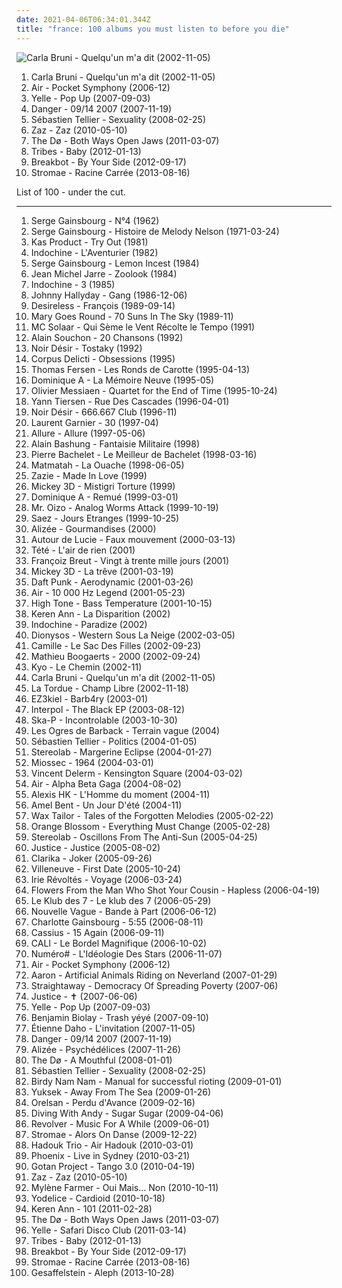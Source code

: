 ```yaml
---
date: 2021-04-06T06:34:01.344Z
title: "france: 100 albums you must listen to before you die"
---
```

![Carla Bruni - Quelqu&#39;un m&#39;a dit (2002-11-05)](http://coverartarchive.org/release/15f6f9f4-7777-37d6-96fa-94128984a887/15915400773-500.jpg "Carla Bruni - Quelqu'un m'a dit (2002-11-05)")
<ol class="albums">
<li data-cover="http://coverartarchive.org/release/15f6f9f4-7777-37d6-96fa-94128984a887/15915400773-500.jpg" data-tags="french" role="button">Carla Bruni - Quelqu'un m'a dit (2002-11-05)</li>
<li data-cover="http://coverartarchive.org/release/e7e3892c-57eb-3671-9440-987f6082ab1a/4379839294-500.jpg" data-tags="electronic" role="button">Air - Pocket Symphony (2006-12)</li>
<li data-cover="http://coverartarchive.org/release/114af478-2f11-4832-8db2-f52b04ec90e1/6440753475-500.jpg" data-tags="french" role="button">Yelle - Pop Up (2007-09-03)</li>
<li data-cover="http://coverartarchive.org/release/250e7379-67ab-42db-a101-023269183bdf/5499913556-500.jpg" data-tags="electronic, electro" role="button">Danger - 09/14 2007 (2007-11-19)</li>
<li data-cover="http://coverartarchive.org/release/e03c4b7c-8905-3a0f-88a0-39d3790d99ab/24223406985-500.jpg" data-tags="french" role="button">Sébastien Tellier - Sexuality (2008-02-25)</li>
<li data-cover="http://coverartarchive.org/release/9703802c-0108-40fb-865c-0bbf17960c98/6816205914-500.jpg" data-tags="jazz, chanson" role="button">Zaz - Zaz (2010-05-10)</li>
<li data-cover="http://coverartarchive.org/release/9552d6ad-9cf5-4cee-8973-a36f6b9524c2/2903126089-500.jpg" data-tags="folk" role="button">The Dø - Both Ways Open Jaws (2011-03-07)</li>
<li data-cover="http://coverartarchive.org/release/d2a7d1ed-f61a-4738-85ea-4a7344687eff/6296001949-500.jpg" data-tags="indie, pop, british, alternative, indie rock, power pop, progressive rock, britpop, melodic, france, pop/rock, island records" role="button">Tribes - Baby (2012-01-13)</li>
<li data-cover="https://img.discogs.com/xX6eb75b3WcmYrsou-v_TEiLwAc=/fit-in/500x452/filters:strip_icc():format(jpeg):mode_rgb():quality(90)/discogs-images/R-3883053-1452811467-8207.jpeg.jpg" data-tags="funk, france" role="button">Breakbot - By Your Side (2012-09-17)</li>
<li data-cover="http://coverartarchive.org/release/de57c1d9-5e65-420f-a896-1332e87d4c09/25295943061-500.jpg" data-tags="electronic, electro, french, electropop, dance" role="button">Stromae - Racine Carrée (2013-08-16)</li>
</ol>
List of 100 - under the cut.
<!-- more -->

_________________

<ol class="albums">
<li data-cover="https://img.discogs.com/g3iQwy_b7WzPl8tXvEjN2qSSRdc=/fit-in/500x500/filters:strip_icc():format(jpeg):mode_rgb():quality(90)/discogs-images/R-13375822-1553025098-8325.jpeg.jpg" data-tags="serge gainsbourg" role="button">
Serge Gainsbourg - N°4 (1962)
</li>
<li data-cover="http://coverartarchive.org/release/1f016a24-156b-4216-a145-3a0cb53eeb79/1158403439-500.jpg" data-tags="french" role="button">
Serge Gainsbourg - Histoire de Melody Nelson (1971-03-24)
</li>
<li data-cover="http://coverartarchive.org/release/58a41c33-64a0-4366-9c9f-e98c5c6833f1/1287002588-500.jpg" data-tags="coldwave, post-punk" role="button">
Kas Product - Try Out (1981)
</li>
<li data-cover="http://coverartarchive.org/release/26607860-6946-43c2-821d-c96a564ec9b8/5502705959-500.jpg" data-tags="new wave" role="button">
Indochine - L'Aventurier (1982)
</li>
<li data-cover="https://img.discogs.com/q5y8LgVpXKQ0e3GZBGDqOPRCQZg=/fit-in/400x408/filters:strip_icc():format(jpeg):mode_rgb():quality(90)/discogs-images/R-3310297-1326027349.jpeg.jpg" data-tags="male vocalist, france, food and drink, actrices, fruit and vegetables" role="button">
Serge Gainsbourg - Lemon Incest (1984)
</li>
<li data-cover="https://img.discogs.com/v4UGajqzHWsZSyHZGbTqJ0wFlQo=/fit-in/600x524/filters:strip_icc():format(jpeg):mode_rgb():quality(90)/discogs-images/R-13876365-1563109546-8393.jpeg.jpg" data-tags="electronic" role="button">
Jean Michel Jarre - Zoolook (1984)
</li>
<li data-cover="http://coverartarchive.org/release/9a3e8e67-fd9a-4f34-bd2f-706d1abc5cca/18002840744-500.jpg" data-tags="pop, rock, 80s, new wave, synthpop, male vocalists, pop-rock, france, irack" role="button">
Indochine - 3 (1985)
</li>
<li data-cover="http://coverartarchive.org/release/4adc6436-806c-478d-9999-4575e04c8455/18590004622-500.jpg" data-tags="rock, france, johnny hallyday" role="button">
Johnny Hallyday - Gang (1986-12-06)
</li>
<li data-cover="http://coverartarchive.org/release/2c808ed2-d934-4436-a445-f0bf4074641f/12562261117-500.jpg" data-tags="80s" role="button">
Desireless - François (1989-09-14)
</li>
<li data-cover="http://coverartarchive.org/release/1d4eb4fd-9097-4067-9f94-aa85f51bc7af/6204216929-500.jpg" data-tags="rock, dark, post-punk, melancholic, france, coldwave" role="button">
Mary Goes Round - 70 Suns In The Sky (1989-11)
</li>
<li data-cover="http://coverartarchive.org/release/ccd1cbc9-5398-4e5d-8846-694fc3acab4f/1402677391-500.jpg" data-tags="french hip-hop, french" role="button">
MC Solaar - Qui Sème le Vent Récolte le Tempo (1991)
</li>
<li data-cover="http://coverartarchive.org/release/f6985ca7-5a8f-4f5f-b048-4e752a2202d4/15438758155-500.jpg" data-tags="chanson francaise, francais, france" role="button">
Alain Souchon - 20 Chansons (1992)
</li>
<li data-cover="http://coverartarchive.org/release/e1ad7be1-8f4e-4de3-a062-d5c54d04343b/4058390511-500.jpg" data-tags="rock, rock francais" role="button">
Noir Désir - Tostaky (1992)
</li>
<li data-cover="http://coverartarchive.org/release/4ae797bf-8661-4a7f-928e-a9d3408374a3/5292269292-500.jpg" data-tags="french, goth, dark, gothic, goth rock" role="button">
Corpus Delicti - Obsessions (1995)
</li>
<li data-cover="http://coverartarchive.org/release/1a70f146-8e54-4aa3-802e-c5e838f427ea/3877810052-500.jpg" data-tags="france" role="button">
Thomas Fersen - Les Ronds de Carotte (1995-04-13)
</li>
<li data-cover="http://coverartarchive.org/release/512fb902-6bf7-4849-a494-dcced7537731/1229748265-500.jpg" data-tags="folk, chanson française, chanson francaise, france" role="button">
Dominique A - La Mémoire Neuve (1995-05)
</li>
<li data-cover="https://via.placeholder.com/450" data-tags="contemporary classical" role="button">
Olivier Messiaen - Quartet for the End of Time (1995-10-24)
</li>
<li data-cover="http://coverartarchive.org/release/ce2ebf1c-1132-4fbf-8064-956f468c5b0b/6731049183-500.jpg" data-tags="yann tiersen, contemporary classical" role="button">
Yann Tiersen - Rue Des Cascades (1996-04-01)
</li>
<li data-cover="http://coverartarchive.org/release/0b4d0372-2ff7-44be-833f-5e69500f8dad/1383494002-500.jpg" data-tags="rock, rock francais" role="button">
Noir Désir - 666.667 Club (1996-11)
</li>
<li data-cover="http://coverartarchive.org/release/7472c2d9-3a5c-49a2-8e5a-73e40bc236c9/1384103441-500.jpg" data-tags="techno, electronic" role="button">
Laurent Garnier - 30 (1997-04)
</li>
<li data-cover="http://coverartarchive.org/release/58308d86-0933-45c3-bd95-51cac4d3839b/872516951-500.jpg" data-tags="electronic, electro, house, r&b, france, paris, tiesto, allure, lorris piasco" role="button">
Allure - Allure (1997-05-06)
</li>
<li data-cover="http://coverartarchive.org/release/a11f6ced-d62d-458f-bf90-2ba384433722/3262508425-500.jpg" data-tags="chanson francaise" role="button">
Alain Bashung - Fantaisie Militaire (1998)
</li>
<li data-cover="https://img.discogs.com/YZZ6X1XM538dEKhmZTKS-Ehtg3E=/fit-in/600x602/filters:strip_icc():format(jpeg):mode_rgb():quality(90)/discogs-images/R-4525768-1486377543-4829.jpeg.jpg" data-tags="chanson française, france, language: french, my french tag, bachelet, pierre bachelet, pierre bachelet le meilleur de bachelet" role="button">
Pierre Bachelet - Le Meilleur de Bachelet (1998-03-16)
</li>
<li data-cover="http://coverartarchive.org/release/2d7c82e6-c3bb-38a9-96f0-5626158e3276/6598464730-500.jpg" data-tags="french, rock, breton" role="button">
Matmatah - La Ouache (1998-06-05)
</li>
<li data-cover="http://coverartarchive.org/release/8fde2434-9ffb-4dd6-b960-0b12ae84398e/1243923392-500.jpg" data-tags="french, female vocalists" role="button">
Zazie - Made In Love (1999)
</li>
<li data-cover="http://coverartarchive.org/release/3d967c87-1e8e-4ecb-990e-dd25103460a6/18618947785-500.jpg" data-tags="rock, france" role="button">
Mickey 3D - Mistigri Torture (1999)
</li>
<li data-cover="http://coverartarchive.org/release/cf5f56d0-f27b-3ad3-b35f-b6e66f798150/1229812697-500.jpg" data-tags="rock, folk, 90s, chanson francaise, france, yes, music to have sex to, music for rainy days" role="button">
Dominique A - Remué (1999-03-01)
</li>
<li data-cover="http://coverartarchive.org/release/97d6229b-be51-434b-96d5-53579cf27952/20372962851-500.jpg" data-tags="electronic, electro" role="button">
Mr. Oizo - Analog Worms Attack (1999-10-19)
</li>
<li data-cover="https://img.discogs.com/m0h-UlKMG1DTrfC9qJsW9goHTaQ=/fit-in/600x595/filters:strip_icc():format(jpeg):mode_rgb():quality(90)/discogs-images/R-843503-1565081194-5414.jpeg.jpg" data-tags="french, rock" role="button">
Saez - Jours Etranges (1999-10-25)
</li>
<li data-cover="http://coverartarchive.org/release/f5d2768e-66ad-42a7-8bc4-f6fbfccfa81c/1230967625-500.jpg" data-tags="french, pop, french pop" role="button">
Alizée - Gourmandises (2000)
</li>
<li data-cover="http://coverartarchive.org/release/5d2211b4-a53e-4b8d-b40f-f1e19487da57/1243238993-500.jpg" data-tags="00s" role="button">
Autour de Lucie - Faux mouvement (2000-03-13)
</li>
<li data-cover="http://coverartarchive.org/release/6bf1d515-460a-4e91-9b2f-12c5f8a6f7c6/1763285484-500.jpg" data-tags="french" role="button">
Tété - L'air de rien (2001)
</li>
<li data-cover="http://coverartarchive.org/release/672f08cb-d564-4ec2-9619-d4376da3be0f/1633208641-500.jpg" data-tags="french, chanson, chanson francaise, francais, france, je devrais avoir mon enfer de la caresse, snow on your eyelids, je dirai quelque jour vos naissances latentes" role="button">
Françoiz Breut - Vingt à trente mille jours (2001)
</li>
<li data-cover="http://coverartarchive.org/release/a94dbe8e-db98-4440-91d2-4625a4790fb9/13450008002-500.jpg" data-tags="france" role="button">
Mickey 3D - La trêve (2001-03-19)
</li>
<li data-cover="http://coverartarchive.org/release/9746583c-df49-48d7-9142-3d48ed4a6d31/1148891699-500.jpg" data-tags="electro" role="button">
Daft Punk - Aerodynamic (2001-03-26)
</li>
<li data-cover="http://coverartarchive.org/release/667851cb-0f84-3fdd-8882-33902fa16aef/27398009848-500.jpg" data-tags="electronic" role="button">
Air - 10 000 Hz Legend (2001-05-23)
</li>
<li data-cover="http://coverartarchive.org/release/d9f7804c-160c-4336-ad1a-62e0c9ea475a/1373806499-500.jpg" data-tags="dub" role="button">
High Tone - Bass Temperature (2001-10-15)
</li>
<li data-cover="http://coverartarchive.org/release/11bfc6ae-6e5a-497a-b710-d0d274bd8348/26491384291-500.jpg" data-tags="chanson francaise" role="button">
Keren Ann - La Disparition (2002)
</li>
<li data-cover="http://coverartarchive.org/release/f5b800e5-d18d-4121-a7f5-c0a226f15e9d/7640010628-500.jpg" data-tags="rock francais" role="button">
Indochine - Paradize (2002)
</li>
<li data-cover="https://img.discogs.com/k1jLdWdrhpUrV6LSIfwfLZOdpzU=/fit-in/600x600/filters:strip_icc():format(jpeg):mode_rgb():quality(90)/discogs-images/R-2980471-1600858402-1449.jpeg.jpg" data-tags="french, rock" role="button">
Dionysos - Western Sous La Neige (2002-03-05)
</li>
<li data-cover="https://img.discogs.com/EEVhN-4JBxDOynNyMeIqNcoqQn0=/fit-in/500x498/filters:strip_icc():format(jpeg):mode_rgb():quality(90)/discogs-images/R-10387805-1496477354-7222.jpeg.jpg" data-tags="camille, female vocalists, french, indie" role="button">
Camille - Le Sac Des Filles (2002-09-23)
</li>
<li data-cover="http://coverartarchive.org/release/e6fc526a-c568-4e52-8afb-9d8cbac52320/1460765716-500.jpg" data-tags="french, chanson francaise, francais, francophone, france, lg radio, mixit, elektrischerindierock, f0lk, selection france" role="button">
Mathieu Boogaerts - 2000 (2002-09-24)
</li>
<li data-cover="http://coverartarchive.org/release/cb150add-fee7-4dc6-a725-030fe6e93ae4/1512679712-500.jpg" data-tags="rock" role="button">
Kyo - Le Chemin (2002-11)
</li>
<li data-cover="http://coverartarchive.org/release/15f6f9f4-7777-37d6-96fa-94128984a887/15915400773-500.jpg" data-tags="french" role="button">
Carla Bruni - Quelqu'un m'a dit (2002-11-05)
</li>
<li data-cover="http://coverartarchive.org/release/f77c7085-aa44-4c2f-ba0f-867f3d7ddfaa/22830117972-500.jpg" data-tags="france" role="button">
La Tordue - Champ Libre (2002-11-18)
</li>
<li data-cover="http://coverartarchive.org/release/78e9cf95-993f-4539-83d2-9372465cc03b/5582287019-500.jpg" data-tags="dub, trip-hop" role="button">
EZ3kiel - Barb4ry (2003-01)
</li>
<li data-cover="http://coverartarchive.org/release/e3223417-298a-49af-80d5-e5c875a16183/13323516676-500.jpg" data-tags="indie rock, rock, interpol" role="button">
Interpol - The Black EP (2003-08-12)
</li>
<li data-cover="http://coverartarchive.org/release/76df3695-a644-3b06-b36b-8e60494a04c2/3334255387-500.jpg" data-tags="ska" role="button">
Ska-P - Incontrolable (2003-10-30)
</li>
<li data-cover="http://coverartarchive.org/release/637f0ba3-28ff-438f-86f2-16046ac959b8/1650086012-500.jpg" data-tags="french, nouvelle scene francaise, france, l o d barback" role="button">
Les Ogres de Barback - Terrain vague (2004)
</li>
<li data-cover="http://coverartarchive.org/release/12bb0541-cfd9-42dc-b883-b81c5aa7a2c8/1331165096-500.jpg" data-tags="electronic, french" role="button">
Sébastien Tellier - Politics (2004-01-05)
</li>
<li data-cover="http://coverartarchive.org/release/4bb2cb7e-1bce-3c5c-b048-3b94fed137c5/2633536257-500.jpg" data-tags="rock, electronic, post-rock" role="button">
Stereolab - Margerine Eclipse (2004-01-27)
</li>
<li data-cover="http://coverartarchive.org/release/3194a7cc-fc92-3182-bd73-e1b23fa54ff9/3625624015-500.jpg" data-tags="french, chanson, pop, singer-songwriter, acoustic rock, francais, francophone, france, happiness, french happiness" role="button">
Miossec - 1964 (2004-03-01)
</li>
<li data-cover="https://img.discogs.com/6bJtxTbs_n_pvH1vbl0FTABDJzA=/fit-in/600x600/filters:strip_icc():format(jpeg):mode_rgb():quality(90)/discogs-images/R-1279569-1205957996.jpeg.jpg" data-tags="chanson francaise" role="button">
Vincent Delerm - Kensington Square (2004-03-02)
</li>
<li data-cover="http://coverartarchive.org/release/585cfb26-fef2-44e8-874e-7a618d523228/1269964046-500.jpg" data-tags="electronic, france" role="button">
Air - Alpha Beta Gaga (2004-08-02)
</li>
<li data-cover="https://img.discogs.com/DI23Ev1UMtH_RqneX4CWBIAZimI=/fit-in/600x600/filters:strip_icc():format(jpeg):mode_rgb():quality(90)/discogs-images/R-1725069-1239637783.jpeg.jpg" data-tags="french, chanson francaise, francais, francophone, france" role="button">
Alexis HK - L'Homme du moment (2004-11)
</li>
<li data-cover="https://img.discogs.com/rzkwkjBTeQxDZ3uwzNhxzvChTUM=/fit-in/600x598/filters:strip_icc():format(jpeg):mode_rgb():quality(90)/discogs-images/R-1383237-1496742724-9195.jpeg.jpg" data-tags="rnb, amel bent" role="button">
Amel Bent - Un Jour D'été (2004-11)
</li>
<li data-cover="http://coverartarchive.org/release/08b99cb1-7769-472c-a908-496fd3b7a76d/2220650980-500.jpg" data-tags="electronic, turntablism, trip-hop" role="button">
Wax Tailor - Tales of the Forgotten Melodies (2005-02-22)
</li>
<li data-cover="https://img.discogs.com/YKvLRwWeEnkkw-lRaQYD5BOHjgM=/fit-in/600x577/filters:strip_icc():format(jpeg):mode_rgb():quality(90)/discogs-images/R-4170978-1357595411-3856.jpeg.jpg" data-tags="electronic" role="button">
Orange Blossom - Everything Must Change (2005-02-28)
</li>
<li data-cover="http://coverartarchive.org/release/21bb98bc-11ed-4f9c-ae35-81d51012d0e5/2633628320-500.jpg" data-tags="electronic, indie, alternative, post-rock" role="button">
Stereolab - Oscillons From The Anti-Sun (2005-04-25)
</li>
<li data-cover="https://img.discogs.com/SlNaFUDSF6C3MKfyddNjzgmu81Q=/fit-in/480x640/filters:strip_icc():format(jpeg):mode_rgb():quality(90)/discogs-images/R-4934202-1379869377-5126.jpeg.jpg" data-tags="electronic" role="button">
Justice - Justice (2005-08-02)
</li>
<li data-cover="https://img.discogs.com/4jaSRlLFtquln595UNO3ZyaM-iw=/fit-in/600x595/filters:strip_icc():format(jpeg):mode_rgb():quality(90)/discogs-images/R-1680878-1351188684-2230.jpeg.jpg" data-tags="nouvelle scene francaise, france" role="button">
Clarika - Joker (2005-09-26)
</li>
<li data-cover="http://coverartarchive.org/release/518bef52-22e2-4150-b426-790a66b4c5f3/2211817944-500.jpg" data-tags="electronic, electronica, french, female, female vocalists, electro pop, relaxing, france, electro-pop, emusic, independant, french touch, frenchtastic, beat oq, little love" role="button">
Villeneuve - First Date (2005-10-24)
</li>
<li data-cover="https://img.discogs.com/9y7ahlIfWjso_Gls9ZMxdT89-mw=/fit-in/600x558/filters:strip_icc():format(jpeg):mode_rgb():quality(90)/discogs-images/R-1433709-1606852945-5702.jpeg.jpg" data-tags="reggae, german, 00s, france, trip, travel, 2000s, reggae-dub-ska, voyage, studio album, irie revoltes, k1r7m" role="button">
Irie Révoltés - Voyage (2006-03-24)
</li>
<li data-cover="https://img.discogs.com/-vRLqy0OkPeNfxANrLYevcqFPa0=/fit-in/337x337/filters:strip_icc():format(jpeg):mode_rgb():quality(90)/discogs-images/R-1327632-1209967985.jpeg.jpg" data-tags="folk, singer-songwriter, acoustic, alt-country, indie folk, americana, indie, guitar, new weird america, lyrics, country, quiet, calm, mellow, sad, songwriter, lo-fi, alt country, waterhouse records, vancouver, slow, short song" role="button">
Flowers From the Man Who Shot Your Cousin - Hapless (2006-04-19)
</li>
<li data-cover="http://coverartarchive.org/release/2370c688-a026-41b7-90dd-d389edd120a8/1674659185-500.jpg" data-tags="french, alternative, rap, france, alternative rap, paris, full cds, svinkels, blanc, le klub des 7" role="button">
Le Klub des 7 - Le klub des 7 (2006-05-29)
</li>
<li data-cover="http://coverartarchive.org/release/0fe94139-df63-4e51-b2e7-a1d53535cdd9/7145334932-500.jpg" data-tags="lounge" role="button">
Nouvelle Vague - Bande à Part (2006-06-12)
</li>
<li data-cover="http://coverartarchive.org/release/be9453f4-23e8-46f1-863a-d3a63cdd6231/23498089082-500.jpg" data-tags="female vocalists, french" role="button">
Charlotte Gainsbourg - 5:55 (2006-08-11)
</li>
<li data-cover="http://coverartarchive.org/release/a2395452-5ff5-3db7-a472-396e9ff994bf/25664690442-500.jpg" data-tags="electro, disco, dance, 00s" role="button">
Cassius - 15 Again (2006-09-11)
</li>
<li data-cover="http://coverartarchive.org/release/8b0279cd-b3d3-4202-bf0a-5e825f0e1c1b/2630502287-500.jpg" data-tags="french, pop, live, francais, francophone, france" role="button">
CALI - Le Bordel Magnifique (2006-10-02)
</li>
<li data-cover="https://img.discogs.com/BMzht3xUqeGAo-A1hhujtrfmcQ8=/fit-in/200x206/filters:strip_icc():format(jpeg):mode_rgb():quality(90)/discogs-images/R-11565462-1518602708-9972.jpeg.jpg" data-tags="french, electropop, canada, canadian, quebec, francais, francophone, quebecois, france, canadien" role="button">
Numéro# - L'Idéologie Des Stars (2006-11-07)
</li>
<li data-cover="http://coverartarchive.org/release/e7e3892c-57eb-3671-9440-987f6082ab1a/4379839294-500.jpg" data-tags="electronic" role="button">
Air - Pocket Symphony (2006-12)
</li>
<li data-cover="http://coverartarchive.org/release/e4eb146a-b25b-4745-ad95-66d955f18add/2461265563-500.jpg" data-tags="rock" role="button">
Aaron - Artificial Animals Riding on Neverland (2007-01-29)
</li>
<li data-cover="https://img.discogs.com/Zk3q2gkrVUt0f3FaJS751pEpp4g=/fit-in/541x541/filters:strip_icc():format(jpeg):mode_rgb():quality(90)/discogs-images/R-4694465-1372486317-2234.jpeg.jpg" data-tags="french, pop punk, francais, france, melodic hardcore, speed punk" role="button">
Straightaway - Democracy Of Spreading Poverty (2007-06)
</li>
<li data-cover="http://coverartarchive.org/release/e123a2d2-6f59-3937-a090-248109380220/10083795099-500.jpg" data-tags="french, electro, france" role="button">
Justice - ✝ (2007-06-06)
</li>
<li data-cover="http://coverartarchive.org/release/114af478-2f11-4832-8db2-f52b04ec90e1/6440753475-500.jpg" data-tags="french" role="button">
Yelle - Pop Up (2007-09-03)
</li>
<li data-cover="http://coverartarchive.org/release/59af82be-93cb-4216-922f-ca0a88ab7d95/1331122437-500.jpg" data-tags="french, chanson francaise, chanson" role="button">
Benjamin Biolay - Trash yéyé (2007-09-10)
</li>
<li data-cover="http://coverartarchive.org/release/e4640371-7b8d-3a27-8ba0-0aebfaf83960/1149799832-500.jpg" data-tags="french, chanson, chanson francaise, francais, france, daho" role="button">
Étienne Daho - L'invitation (2007-11-05)
</li>
<li data-cover="http://coverartarchive.org/release/250e7379-67ab-42db-a101-023269183bdf/5499913556-500.jpg" data-tags="electronic, electro" role="button">
Danger - 09/14 2007 (2007-11-19)
</li>
<li data-cover="http://coverartarchive.org/release/583f44a4-ed8e-3b76-85e1-b79736702166/19205144537-500.jpg" data-tags="pop, french" role="button">
Alizée - Psychédélices (2007-11-26)
</li>
<li data-cover="http://coverartarchive.org/release/4bb86f81-b5ba-471f-927e-1d7c81bcd4cb/2903088736-500.jpg" data-tags="indie, folk" role="button">
The Dø - A Mouthful (2008-01-01)
</li>
<li data-cover="http://coverartarchive.org/release/e03c4b7c-8905-3a0f-88a0-39d3790d99ab/24223406985-500.jpg" data-tags="french" role="button">
Sébastien Tellier - Sexuality (2008-02-25)
</li>
<li data-cover="http://coverartarchive.org/release/4571542a-59f5-36fc-a22e-beea24bc42eb/3607012199-500.jpg" data-tags="electronic, electro, french, france" role="button">
Birdy Nam Nam - Manual for successful rioting (2009-01-01)
</li>
<li data-cover="http://coverartarchive.org/release/2643bef6-4d60-4d2f-89a9-ffe6c7bab7a1/2431344077-500.jpg" data-tags="electronic" role="button">
Yuksek - Away From The Sea (2009-01-26)
</li>
<li data-cover="http://coverartarchive.org/release/237da257-e914-4cf7-8294-1c49b3d0d236/15794266436-500.jpg" data-tags="hip-hop, french, hip hop, rap, 00s, france, lyrical genius, loved album" role="button">
Orelsan - Perdu d'Avance (2009-02-16)
</li>
<li data-cover="http://coverartarchive.org/release/9798420d-1b1b-418c-9f83-ede95e7185e7/2411176458-500.jpg" data-tags="indie, rock, france, sugar, universal, pop anglaise, groupe, diving with andy" role="button">
Diving With Andy - Sugar Sugar (2009-04-06)
</li>
<li data-cover="http://coverartarchive.org/release/77443778-f5fe-4ae1-840d-437b0a27d6b6/2985736445-500.jpg" data-tags="indie" role="button">
Revolver - Music For A While (2009-06-01)
</li>
<li data-cover="http://coverartarchive.org/release/7fbdc38d-c8fd-425b-99c6-bffe038d03ce/6746612299-500.jpg" data-tags="dance" role="button">
Stromae - Alors On Danse (2009-12-22)
</li>
<li data-cover="http://coverartarchive.org/release/088aadac-5530-407b-8ed3-cc8a1aec7e12/3044882086-500.jpg" data-tags="contemporary jazz, france, alles, gammarec, freepurp1e, perkussion, juma, -all-, folk - world and country, -2010-" role="button">
Hadouk Trio - Air Hadouk (2010-03-01)
</li>
<li data-cover="http://coverartarchive.org/release/009b7237-993f-4b51-8961-e3e01d21c1b8/15450889303-500.jpg" data-tags="french, alternative rock, live, francais, france" role="button">
Phoenix - Live in Sydney (2010-03-21)
</li>
<li data-cover="http://coverartarchive.org/release/df383ee3-8a19-4033-b49d-facc8452b915/4049449506-500.jpg" data-tags="tango" role="button">
Gotan Project - Tango 3.0 (2010-04-19)
</li>
<li data-cover="http://coverartarchive.org/release/9703802c-0108-40fb-865c-0bbf17960c98/6816205914-500.jpg" data-tags="jazz, chanson" role="button">
Zaz - Zaz (2010-05-10)
</li>
<li data-cover="http://coverartarchive.org/release/d551e76d-336e-4877-bd7b-299f6a2f9582/1171922194-500.jpg" data-tags="french, electropop, pop, francais, francophone, france" role="button">
Mylène Farmer - Oui Mais... Non (2010-10-11)
</li>
<li data-cover="http://coverartarchive.org/release/68750f5a-8196-4402-9575-b3a0e77e94a9/17618561538-500.jpg" data-tags="french, indie, pop, folk, indie pop, francais, france" role="button">
Yodelice - Cardioid (2010-10-18)
</li>
<li data-cover="https://img.discogs.com/alWuM2uy1IlNrJsKVEjmS5ww5mY=/fit-in/300x300/filters:strip_icc():format(jpeg):mode_rgb():quality(90)/discogs-images/R-2957685-1309111404.jpeg.jpg" data-tags="pop, folk" role="button">
Keren Ann - 101 (2011-02-28)
</li>
<li data-cover="http://coverartarchive.org/release/9552d6ad-9cf5-4cee-8973-a36f6b9524c2/2903126089-500.jpg" data-tags="folk" role="button">
The Dø - Both Ways Open Jaws (2011-03-07)
</li>
<li data-cover="http://coverartarchive.org/release/654b2ebd-a5e8-419e-bf56-70d9c79309fe/5526539361-500.jpg" data-tags="electronic, french" role="button">
Yelle - Safari Disco Club (2011-03-14)
</li>
<li data-cover="http://coverartarchive.org/release/d2a7d1ed-f61a-4738-85ea-4a7344687eff/6296001949-500.jpg" data-tags="indie, pop, british, alternative, indie rock, power pop, progressive rock, britpop, melodic, france, pop/rock, island records" role="button">
Tribes - Baby (2012-01-13)
</li>
<li data-cover="https://img.discogs.com/xX6eb75b3WcmYrsou-v_TEiLwAc=/fit-in/500x452/filters:strip_icc():format(jpeg):mode_rgb():quality(90)/discogs-images/R-3883053-1452811467-8207.jpeg.jpg" data-tags="funk, france" role="button">
Breakbot - By Your Side (2012-09-17)
</li>
<li data-cover="http://coverartarchive.org/release/de57c1d9-5e65-420f-a896-1332e87d4c09/25295943061-500.jpg" data-tags="electronic, electro, french, electropop, dance" role="button">
Stromae - Racine Carrée (2013-08-16)
</li>
<li data-cover="http://coverartarchive.org/release/93c4a606-eb1b-4039-9e5d-c3be552ec0dc/5806199741-500.jpg" data-tags="techno" role="button">
Gesaffelstein - Aleph (2013-10-28)
</li>
</ol>
